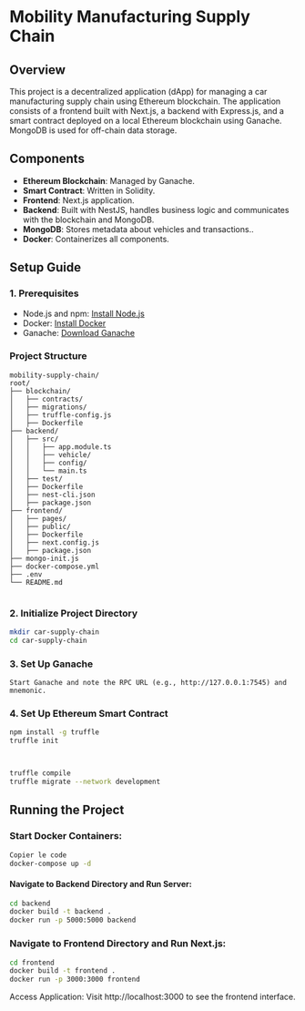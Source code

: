 # Mobility Manufacturing Supply Chain

## Overview

This project is a decentralized application (dApp) for managing a car manufacturing supply chain using Ethereum blockchain. The application consists of a frontend built with Next.js, a backend with Express.js, and a smart contract deployed on a local Ethereum blockchain using Ganache. MongoDB is used for off-chain data storage.

## Components

-   **Ethereum Blockchain**: Managed by Ganache.
-   **Smart Contract**: Written in Solidity.
-   **Frontend**: Next.js application.
-   **Backend**: Built with NestJS, handles business logic and communicates with the blockchain and MongoDB.
-   **MongoDB**: Stores metadata about vehicles and transactions..
-   **Docker**: Containerizes all components.

## Setup Guide

### 1. Prerequisites

-   Node.js and npm: [Install Node.js](https://nodejs.org/)
-   Docker: [Install Docker](https://www.docker.com/products/docker-desktop)
-   Ganache: [Download Ganache](https://www.trufflesuite.com/ganache)

### Project Structure

```
mobility-supply-chain/
root/
├── blockchain/
│   ├── contracts/
│   ├── migrations/
│   ├── truffle-config.js
│   ├── Dockerfile
├── backend/
│   ├── src/
│   │   ├── app.module.ts
│   │   ├── vehicle/
│   │   ├── config/
│   │   └── main.ts
│   ├── test/
│   ├── Dockerfile
│   ├── nest-cli.json
│   ├── package.json
├── frontend/
│   ├── pages/
│   ├── public/
│   ├── Dockerfile
│   ├── next.config.js
│   ├── package.json
├── mongo-init.js
├── docker-compose.yml
├── .env
└── README.md


```

### 2. Initialize Project Directory

```sh
mkdir car-supply-chain
cd car-supply-chain
```

### 3. Set Up Ganache

    Start Ganache and note the RPC URL (e.g., http://127.0.0.1:7545) and mnemonic.

### 4. Set Up Ethereum Smart Contract

```sh
npm install -g truffle
truffle init



truffle compile
truffle migrate --network development

```

## Running the Project

### Start Docker Containers:

```sh
Copier le code
docker-compose up -d
```

#### Navigate to Backend Directory and Run Server:

```sh
cd backend
docker build -t backend .
docker run -p 5000:5000 backend
```

### Navigate to Frontend Directory and Run Next.js:

```sh
cd frontend
docker build -t frontend .
docker run -p 3000:3000 frontend
```

Access Application:
Visit http://localhost:3000 to see the frontend interface.
